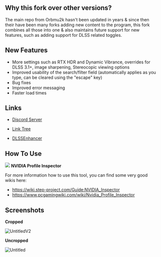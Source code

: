 ## Why this fork over other versions?
The main repo from Orbmu2k hasn't been updated in years & since then their have been many forks adding new content to the program, this fork combines all those into one & also maintains future support for new features, such as adding support for DLSS related toggles.

## New Features
- More settings such as RTX HDR and Dynamic Vibrance, overrides for DLSS 3.1+, image sharpening, Stereocopic viewing options
- Improved usability of the search/filter field (automatically applies as you type, can be cleared using the "escape" key)
- Bug fixes
- Improved error messaging
- Faster load times

## Links

* [Discord Server](https://discord.gg/dc74er8TJF)

* [Link Tree](https://linktr.ee/Hybred)

* [DLSSEnhancer](https://www.nexusmods.com/site/mods/998)

## How To Use

![](/nspector/Images/n1-016.png) **NVIDIA Profile Inspector**

For more information how to use this tool, you can find some very good wikis here:
* https://wiki.step-project.com/Guide:NVIDIA_Inspector
* https://www.pcgamingwiki.com/wiki/Nvidia_Profile_Inspector

## Screenshots

**Cropped**

![UntitledV2](https://github.com/user-attachments/assets/89168980-2af4-46f8-9a0f-b609e11c7b91)

**Uncropped**

![Untitled](https://github.com/user-attachments/assets/e891eb82-38d2-4d18-ad44-b2f250237ec4)
